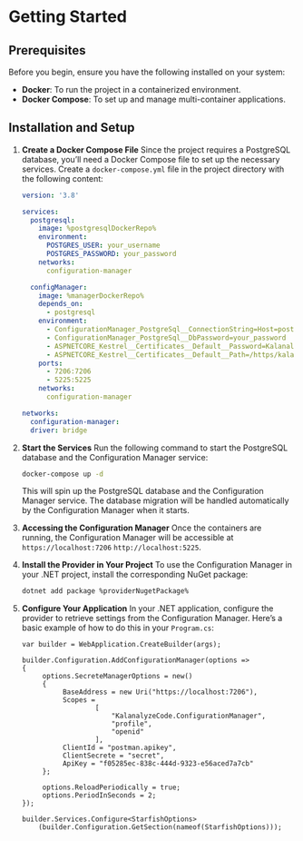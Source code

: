 ﻿# Getting Started

## Prerequisites
Before you begin, ensure you have the following installed on your system:
- **Docker**: To run the project in a containerized environment.
- **Docker Compose**: To set up and manage multi-container applications.

## Installation and Setup

1. **Create a Docker Compose File**
   Since the project requires a PostgreSQL database, you’ll need a Docker Compose file to set up the necessary services. Create a `docker-compose.yml` file in the project directory with the following content:

   ```yaml
   version: '3.8'

   services:
     postgresql:
       image: %postgresqlDockerRepo%
       environment:
         POSTGRES_USER: your_username
         POSTGRES_PASSWORD: your_password
       networks:
         configuration-manager

     configManager:
       image: %managerDockerRepo%
       depends_on:
         - postgresql
       environment:
         - ConfigurationManager_PostgreSql__ConnectionString=Host=postgresql;Username=your_username;Database=myDatabase
         - ConfigurationManager_PostgreSql__DbPassword=your_password
         - ASPNETCORE_Kestrel__Certificates__Default__Password=KalanalyzeCode.ConfigurationManager@753951
         - ASPNETCORE_Kestrel__Certificates__Default__Path=/https/kalanalyzecode.configurationmanager.pfx
       ports:
         - 7206:7206
         - 5225:5225
       networks:
         configuration-manager
   
   networks:
     configuration-manager:
     driver: bridge
   ```

2. **Start the Services**
   Run the following command to start the PostgreSQL database and the Configuration Manager service:

   ```bash
   docker-compose up -d
   ```

   This will spin up the PostgreSQL database and the Configuration Manager service. The database migration will be handled automatically by the Configuration Manager when it starts.

4. **Accessing the Configuration Manager**
   Once the containers are running, the Configuration Manager will be accessible at `https://localhost:7206` `http://localhost:5225`.

5. **Install the Provider in Your Project**
   To use the Configuration Manager in your .NET project, install the corresponding NuGet package:

   ```bash
   dotnet add package %providerNugetPackage%
   ```

6. **Configure Your Application**
   In your .NET application, configure the provider to retrieve settings from the Configuration Manager. Here’s a basic example of how to do this in your `Program.cs`:

   ```
   var builder = WebApplication.CreateBuilder(args);
   
   builder.Configuration.AddConfigurationManager(options =>
   {
        options.SecreteManagerOptions = new()
        {
             BaseAddress = new Uri("https://localhost:7206"),
             Scopes = 
                     [
                         "KalanalyzeCode.ConfigurationManager", 
                         "profile", 
                         "openid"
                     ],
             ClientId = "postman.apikey",
             ClientSecrete = "secret",
             ApiKey = "f05285ec-838c-444d-9323-e56aced7a7cb"
        };
   
        options.ReloadPeriodically = true;
        options.PeriodInSeconds = 2;
   });

   builder.Services.Configure<StarfishOptions>
       (builder.Configuration.GetSection(nameof(StarfishOptions)));
   ```